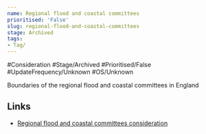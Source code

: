 ```yaml
---
name: Regional flood and coastal committees
prioritised: 'False'
slug: regional-flood-and-coastal-committees
stage: Archived
tags:
- Tag/
---
```


#Consideration #Stage/Archived #Prioritised/False #UpdateFrequency/Unknown #OS/Unknown

Boundaries of the regional flood and coastal committees in England

## Links

* [Regional flood and coastal committees consideration](https://design.planning.data.gov.uk/planning-consideration/regional-flood-and-coastal-committees)